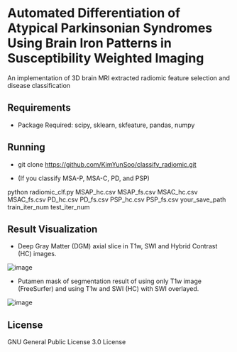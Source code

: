 # Automated Differentiation of Atypical Parkinsonian Syndromes Using Brain Iron Patterns in Susceptibility Weighted Imaging
An implementation of 3D brain MRI extracted radiomic feature selection and disease classification

## Requirements
+ Package Required: scipy, sklearn, skfeature, pandas, numpy 

## Running
+ git clone https://github.com/KimYunSoo/classify_radiomic.git

+ (If you classify MSA-P, MSA-C, PD, and PSP)

python radiomic_clf.py MSAP_hc.csv MSAP_fs.csv MSAC_hc.csv MSAC_fs.csv PD_hc.csv PD_fs.csv PSP_hc.csv PSP_fs.csv your_save_path train_iter_num test_iter_num

## Result Visualization
+ Deep Gray Matter (DGM) axial slice in T1w, SWI and Hybrid Contrast (HC) images.

![image](https://user-images.githubusercontent.com/45022470/153359259-28cff295-c955-42f8-88c5-79ea179fe21d.png)


+ Putamen mask of segmentation result of using only T1w image (FreeSurfer) and using T1w and SWI (HC) with SWI overlayed.

![image](https://user-images.githubusercontent.com/45022470/153359381-cea01a75-07ec-4715-9f5b-4d404cef3882.png)




## License
GNU General Public License 3.0 License
